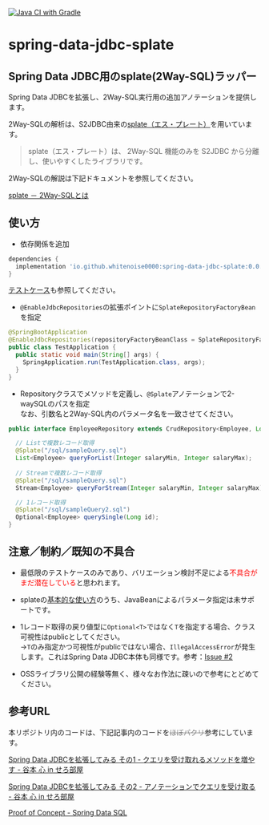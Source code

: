 [![Java CI with Gradle](https://github.com/WhiteNoise0000/spring-data-jdbc-splate/actions/workflows/gradle.yml/badge.svg)](https://github.com/WhiteNoise0000/spring-data-jdbc-splate/actions/workflows/gradle.yml)
# spring-data-jdbc-splate
## Spring Data JDBC用のsplate(2Way-SQL)ラッパー

Spring Data JDBCを拡張し、2Way-SQL実行用の追加アノテーションを提供します。

2Way-SQLの解析は、S2JDBC由来の[splate（エス・プレート）](https://mygreen.github.io/splate/)を用いています。

> splate（エス・プレート）は、 2Way-SQL 機能のみを S2JDBC から分離し、使いやすくしたライブラリです。

2Way-SQLの解説は下記ドキュメントを参照してください。

[splate － 2Way-SQLとは](https://mygreen.github.io/splate/2waysql.html)

## 使い方

- 依存関係を追加

```gradle
dependencies {
  implementation 'io.github.whitenoise0000:spring-data-jdbc-splate:0.0.1'
}
```


[テストケース](src/test/java/test)も参照してください。

- `@EnableJdbcRepositories`の拡張ポイントに`SplateRepositoryFactoryBean`を指定

```java
@SpringBootApplication
@EnableJdbcRepositories(repositoryFactoryBeanClass = SplateRepositoryFactoryBean.class)
public class TestApplication {
  public static void main(String[] args) {
    SpringApplication.run(TestApplication.class, args);
  }
}
```

- Repositoryクラスでメソッドを定義し、`@Splate`アノテーションで2-waySQLのパスを指定  
なお、引数名と2Way-SQL内のパラメータ名を一致させてください。

```java
public interface EmployeeRepository extends CrudRepository<Employee, Long> {

  // Listで複数レコード取得
  @Splate("/sql/sampleQuery.sql")
  List<Employee> queryForList(Integer salaryMin, Integer salaryMax);
  
  // Streamで複数レコード取得
  @Splate("/sql/sampleQuery.sql")
  Stream<Employee> queryForStream(Integer salaryMin, Integer salaryMax);

  // 1レコード取得
  @Splate("/sql/sampleQuery2.sql")
  Optional<Employee> querySingle(Long id);
}
```

## 注意／制約／既知の不具合

- 最低限のテストケースのみであり、バリエーション検討不足による<span style="color: red; ">不具合がまだ潜在している</span>と思われます。

- splateの[基本的な使い方](https://mygreen.github.io/splate/howtouse.html)のうち、JavaBeanによるパラメータ指定は未サポートです。

- 1レコード取得の戻り値型に`Optional<T>`ではなく`T`を指定する場合、クラス可視性はpublicとしてください。  
→`T`のみ指定かつ可視性がpublicではない場合、`IllegalAccessError`が発生します。これはSpring Data JDBC本体も同様です。参考：[Issue #2](issues/2)

- OSSライブラリ公開の経験等無く、様々なお作法に疎いので参考にとどめてください。

## 参考URL

本リポジトリ内のコードは、下記記事内のコードを<span style="color: gray; ">~~ほぼパクリ~~</span>参考にしています。

[Spring Data JDBCを拡張してみる その1 - クエリを受け取れるメソッドを増やす - 谷本 心 in せろ部屋](https://cero-t.hatenadiary.jp/entry/2022/12/26/051831)

[Spring Data JDBCを拡張してみる その2 - アノテーションでクエリを受け取る - 谷本 心 in せろ部屋](https://cero-t.hatenadiary.jp/entry/2022/12/27/071859)

[Proof of Concept - Spring Data SQL](https://github.com/cero-t/poc-data-sql)
